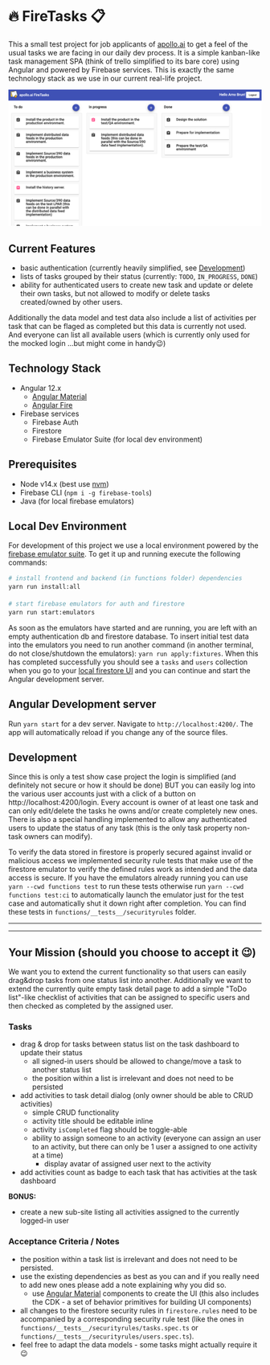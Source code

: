 # 🔥 FireTasks 📋

This a small test project for job applicants of [apollo.ai](https://apollo.ai) to get a feel of the usual tasks we are facing in our daily dev process. It is a simple kanban-like task management SPA (think of trello simplified to its bare core) using Angular and powered by Firebase services. This is exactly the same technology stack as we use in our current real-life project.

![dashboard](doc/images/dashboard.png)

## Current Features

- basic authentication (currently heavily simplified, see [Development](#development))
- lists of tasks grouped by their status (currently: `TODO`, `IN_PROGRESS`, `DONE`)
- ability for authenticated users to create new task and update or delete their own tasks, but not allowed to modify or delete tasks created/owned by other users.

Additionally the data model and test data also include a list of activities per task that can be flaged as completed but this data is currently not used.
And everyone can list all available users (which is currently only used for the mocked login ...but might come in handy😉)

## Technology Stack

- Angular 12.x
  - [Angular Material](https://material.angular.io/)
  - [Angular Fire](https://firebaseopensource.com/projects/angular/angularfire2/)
- Firebase services
  - Firebase Auth
  - Firestore
  - Firebase Emulator Suite (for local dev environment)

## Prerequisites

- Node v14.x (best use [nvm](https://github.com/nvm-sh/nvm))
- Firebase CLI (`npm i -g firebase-tools`)
- Java (for local firebase emulators)

## Local Dev Environment

For development of this project we use a local environment powered by the [firebase emulator suite](https://firebase.google.com/docs/emulator-suite). To get it up and running execute the following commands:

```bash 
# install frontend and backend (in functions folder) dependencies
yarn run install:all

# start firebase emulators for auth and firestore
yarn run start:emulators
```

As soon as the emulators have started and are running, you are left with an empty authentication db and firestore database. To insert initial test data into the emulators you need to run another command (in another terminal, do not close/shutdown the emulators): `yarn run apply:fixtures`. When this has completed successfully you should see a `tasks` and `users` collection when you go to your [local firestore UI](http://localhost:4100/firestore/) and you can continue and start the Angular development server.

## Angular Development server

Run `yarn start` for a dev server. Navigate to `http://localhost:4200/`. The app will automatically reload if you change any of the source files.

## Development

Since this is only a test show case project the login is simplified (and definitely not secure or how it should be done) BUT you can easily log into the various user accounts just with a click of a button on http://localhost:4200/login.
Every account is owner of at least one task and can only edit/delete the tasks he owns and/or create completely new ones. There is also a special handling implemented to allow any authenticated users to update the status of any task (this is the only task property non-task owners can modify).

To verify the data stored in firestore is properly secured against invalid or malicious access we implemented security rule tests that make use of the firestore emulator to verify the defined rules work as intended and the data access is secure.
If you have the emulators already running you can use `yarn --cwd functions test` to run these tests otherwise run `yarn --cwd functions test:ci` to automatically launch the emulator just for the test case and automatically shut it down right after completion.
You can find these tests in `functions/__tests__/securityrules` folder.

---
---

## Your Mission (should you choose to accept it 😉)

We want you to extend the current functionality so that users can easily drag&drop tasks from one status list into another.
Additionally we want to extend the currently quite empty task detail page to add a simple "ToDo list"-like checklist of activities that can be assigned to specific users and then checked as completed by the assigned user.

### Tasks

- drag & drop for tasks between status list on the task dashboard to update their status
  - all signed-in users should be allowed to change/move a task to another status list
  - the position within a list is irrelevant and does not need to be persisted
- add activities to task detail dialog (only owner should be able to CRUD activities)
  - simple CRUD functionality
  - activity title should be editable inline
  - activity `isCompleted` flag should be toggle-able
  - ability to assign someone to an activity (everyone can assign an user to an activity, but there can only be 1 user a assigned to one activity at a time)
    - display avatar of assigned user next to the activity
- add activities count as badge to each task that has activities at the task dashboard

**BONUS:**
- create a new sub-site listing all activities assigned to the currently logged-in user

### Acceptance Criteria / Notes

- the position within a task list is irrelevant and does not need to be persisted.
- use the existing dependencies as best as you can and if you really need to add new ones please add a note explaining why you did so.
  - use [Angular Material](https://material.angular.io/) components to create the UI (this also includes the CDK - a set of behavior primitives for building UI components)
- all changes to the firestore security rules in `firestore.rules` need to be accompanied by a corresponding security rule test (like the ones in `functions/__tests__/securityrules/tasks.spec.ts` or `functions/__tests__/securityrules/users.spec.ts`).
- feel free to adapt the data models - some tasks might actually require it 😉

